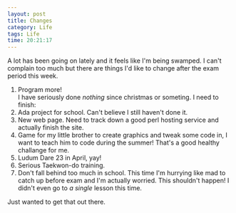 ```yaml
---
layout: post
title: Changes
category: Life
tags: Life
time: 20:21:17
---
```



A lot has been going on lately and it feels like I'm being swamped. I can't complain too much but there are things I'd like to change after the exam period this week.


1. Program more!  
I have seriously done *nothing* since christmas or someting. I need to finish:  
  1. Ada project for school. Can't believe I still haven't done it.
  1. New web page. Need to track down a good perl hosting service and actually finish the site.
  1. Game for my little brother to create graphics and tweak some code in, I want to teach him to code during the summer! That's a good healthy challange for me.
  1. Ludum Dare 23 in April, yay!  
1. Serious Taekwon-do training.
1. Don't fall behind too much in school.  This time I'm hurrying like mad to catch up before exam and I'm actually worried. This shouldn't happen! I didn't even go to *a single* lesson this time.

Just wanted to get that out there.

